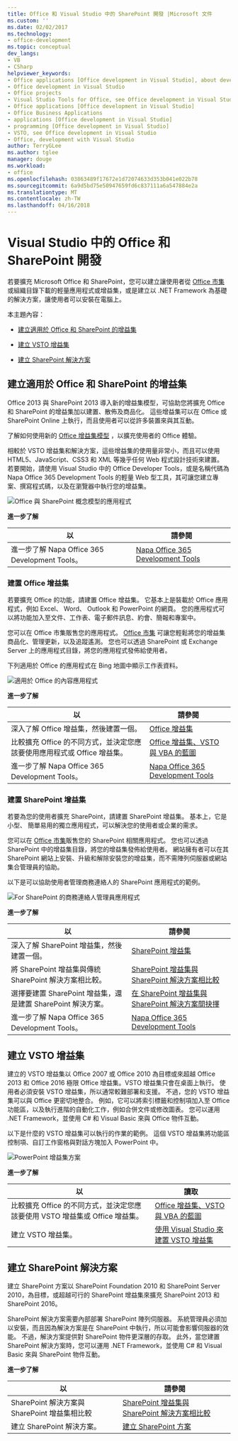 ```yaml
---
title: Office 和 Visual Studio 中的 SharePoint 開發 |Microsoft 文件
ms.custom: ''
ms.date: 02/02/2017
ms.technology:
- office-development
ms.topic: conceptual
dev_langs:
- VB
- CSharp
helpviewer_keywords:
- Office applications [Office development in Visual Studio], about developing applications
- Office development in Visual Studio
- Office projects
- Visual Studio Tools for Office, see Office development in Visual Studio
- Office applications [Office development in Visual Studio]
- Office Business Applications
- applications [Office development in Visual Studio]
- programming [Office development in Visual Studio]
- VSTO, see Office development in Visual Studio
- Office, development with Visual Studio
author: TerryGLee
ms.author: tglee
manager: douge
ms.workload:
- office
ms.openlocfilehash: 03863489f17672e1d72074633d353b041e022b78
ms.sourcegitcommit: 6a9d5bd75e50947659fd6c837111a6a547884e2a
ms.translationtype: MT
ms.contentlocale: zh-TW
ms.lasthandoff: 04/16/2018
---
```

# <a name="office-and-sharepoint-development-in-visual-studio"></a>Visual Studio 中的 Office 和 SharePoint 開發
  若要擴充 Microsoft Office 和 SharePoint，您可以建立讓使用者從 [Office 市集](https://store.office.com/) 或組織目錄下載的輕量應用程式或增益集，或是建立以 .NET Framework 為基礎的解決方案，讓使用者可以安裝在電腦上。  
  
 本主題內容：  
  
-   [建立適用於 Office 和 SharePoint 的增益集](#Apps)  
  
-   [建立 VSTO 增益集](#Add-ins)  
  
-   [建立 SharePoint 解決方案](#Solutions)  
  
##  <a name="Apps"></a> 建立適用於 Office 和 SharePoint 的增益集  
 Office 2013 與 SharePoint 2013 導入新的增益集模型，可協助您將擴充 Office 和 SharePoint 的增益集加以建置、散佈及商品化。  這些增益集可以在 Office 或 SharePoint Online 上執行，而且使用者可以從許多裝置來與其互動。  
  
 了解如何使用新的 [Office 增益集模型](https://msdn.microsoft.com/library/office/jj220082.aspx) ，以擴充使用者的 Office 體驗。  
  
 相較於 VSTO 增益集和解決方案，這些增益集的使用量非常小，而且可以使用 HTML5、JavaScript、CSS3 和 XML 等幾乎任何 Web 程式設計技術來建置。  若要開始，請使用 Visual Studio 中的 Office Developer Tools，或是名稱代碼為 Napa Office 365 Development Tools 的輕量 Web 型工具，其可讓您建立專案、撰寫程式碼，以及在瀏覽器中執行您的增益集。  
  
 ![Office 與 SharePoint 概念模型的應用程式](../vsto/media/officeandsharepointapps2015.png "Office 與 SharePoint 概念模型的應用程式")  
  
 **進一步了解**  
  
|以|請參閱|  
|--------|---------|  
|進一步了解 Napa Office 365 Development Tools。|[Napa Office 365 Development Tools](https://msdn.microsoft.com/library/dn974046.aspx)|  
  
### <a name="build-an-office-add-in"></a>建置 Office 增益集  
 若要擴充 Office 的功能，請建置 Office 增益集。 它基本上是裝載於 Office 應用程式，例如 Excel、 Word、 Outlook 和 PowerPoint 的網頁。 您的應用程式可以將功能加入至文件、工作表、電子郵件訊息、約會、簡報和專案中。  
  
 您可以在 Office 市集販售您的應用程式。  [Office 市集](https://store.office.com/) 可讓您輕鬆將您的增益集商品化、管理更新，以及追蹤遙測。 您也可以透過 SharePoint 或 Exchange Server 上的應用程式目錄，將您的應用程式發佈給使用者。  
  
 下列適用於 Office 的應用程式在 Bing 地圖中顯示工作表資料。  
  
 ![適用於 Office 的內容應用程式](../vsto/media/appforoffice.png "內容適用於 Office 的應用程式")  
  
 **進一步了解**  
  
|以|請參閱|  
|--------|---------|  
|深入了解 Office 增益集，然後建置一個。|[Office 增益集](http://msdn.microsoft.com/office/dn448457)|  
|比較擴充 Office 的不同方式，並決定您應該要使用應用程式或 Office 增益集。|[Office 增益集、VSTO 與 VBA 的藍圖](http://blogs.msdn.com/b/officeapps/archive/2013/06/18/roadmap-for-apps-for-office-vsto-and-vba.aspx)|  
|進一步了解 Napa Office 365 Development Tools。|[Napa Office 365 Development Tools](https://msdn.microsoft.com/library/dn974046.aspx)|  
  
### <a name="build-a-sharepoint-add-in"></a>建置 SharePoint 增益集  
 若要為您的使用者擴充 SharePoint，請建置 SharePoint 增益集。 基本上，它是小型、 簡單易用的獨立應用程式，可以解決您的使用者或企業的需求。  
  
 您可以在 [Office 市集](https://store.office.com/)販售您的 SharePoint 相關應用程式。 您也可以透過 SharePoint 中的增益集目錄，將您的增益集發佈給使用者。  網站擁有者可以在其 SharePoint 網站上安裝、升級和解除安裝您的增益集，而不需陣列伺服器或網站集合管理員的協助。  
  
 以下是可以協助使用者管理商務連絡人的 SharePoint 應用程式的範例。  
  
 ![For SharePoint 的商務連絡人管理員應用程式](../vsto/media/appforsharepoint.png "for SharePoint 的商務連絡人管理員應用程式")  
  
 **進一步了解**  
  
|以|請參閱|  
|--------|---------|  
|深入了解 SharePoint 增益集，然後建置一個。|[SharePoint 增益集](https://msdn.microsoft.com/library/office/fp179930.aspx)|  
|將 SharePoint 增益集與傳統 SharePoint 解決方案相比較。|[SharePoint 增益集與 SharePoint 解決方案相比較](http://msdn.microsoft.com/library/office/jj163114.aspx)|  
|選擇要建置 SharePoint 增益集，還是建置 SharePoint 解決方案。|[在 SharePoint 增益集與 SharePoint 解決方案間抉擇](https://msdn.microsoft.com/library/office/jj163114.aspx)|  
|進一步了解 Napa Office 365 Development Tools。|[Napa Office 365 Development Tools](https://msdn.microsoft.com/library/dn974046.aspx)|  
  
##  <a name="Add-ins"></a> 建立 VSTO 增益集  
 建立的 VSTO 增益集以 Office 2007 或 Office 2010 為目標或來超越 Office 2013 和 Office 2016 極限 Office 增益集。VSTO 增益集只會在桌面上執行。 使用者必須安裝 VSTO 增益集，所以通常較難部署和支援。  不過，您的 VSTO 增益集可以與 Office 更密切地整合。 例如，它可以將索引標籤和控制項加入至 Office 功能區，以及執行進階的自動化工作，例如合併文件或修改圖表。 您可以運用 .NET Framework，並使用 C# 和 Visual Basic 來與 Office 物件互動。  
  
 以下是什麼的 VSTO 增益集可以執行的作業的範例。 這個 VSTO 增益集將功能區控制項、自訂工作窗格與對話方塊加入 PowerPoint 中。  
  
 ![PowerPoint 增益集方案](../vsto/media/powerpointaddin.png "PowerPoint 增益集方案")  
  
 **進一步了解**  
  
|以|讀取|  
|--------|----------|  
|比較擴充 Office 的不同方式，並決定您應該要使用 VSTO 增益集或 Office 增益集。|[Office 增益集、VSTO 與 VBA 的藍圖](http://blogs.msdn.com/b/officeapps/archive/2013/06/18/roadmap-for-apps-for-office-vsto-and-vba.aspx)|  
|建立 VSTO 增益集。|[使用 Visual Studio 來建置 VSTO 增益集](https://msdn.microsoft.com/library/jj620922.aspx)|  
  
##  <a name="Solutions"></a> 建立 SharePoint 解決方案  
 建立 SharePoint 方案以 SharePoint Foundation 2010 和 SharePoint Server 2010，為目標，或超越可行的 SharePoint 增益集來擴充 SharePoint 2013 和 SharePoint 2016。  
  
 SharePoint 解決方案需要內部部署 SharePoint 陣列伺服器。 系統管理員必須加以安裝，而且因為解決方案是在 SharePoint 中執行，所以可能會影響伺服器的效能。 不過，解決方案提供對 SharePoint 物件更深層的存取。 此外，當您建置 SharePoint 解決方案時，您可以運用 .NET Framework，並使用 C# 和 Visual Basic 來與 SharePoint 物件互動。  
  
 **進一步了解**  
  
|以|請參閱|  
|--------|---------|  
|SharePoint 解決方案與 SharePoint 增益集相比較|[SharePoint 增益集與 SharePoint 解決方案相比較](http://msdn.microsoft.com/library/office/jj163114.aspx)|  
|建立 SharePoint 解決方案。|[建立 SharePoint 方案](../sharepoint/create-sharepoint-solutions.md)|  
  
  